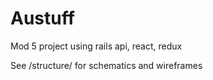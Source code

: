 # Austuff

Mod 5 project using rails api, react, redux

See /structure/ for schematics and wireframes
